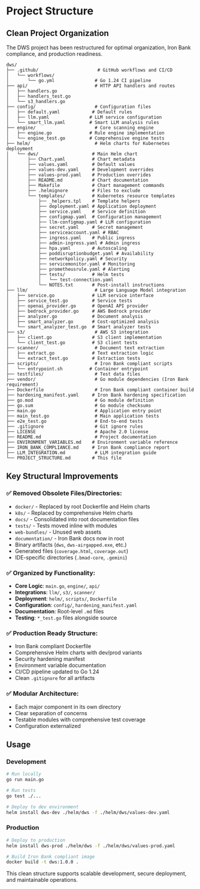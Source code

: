 # Project Structure

## Clean Project Organization

The DWS project has been restructured for optimal organization, Iron Bank compliance, and production readiness.

```
dws/
├── .github/                      # GitHub workflows and CI/CD
│   └── workflows/
│       └── go.yml               # Go 1.24 CI pipeline
├── api/                         # HTTP API handlers and routes
│   ├── handlers.go
│   ├── handlers_test.go
│   └── s3_handlers.go
├── config/                      # Configuration files
│   ├── default.yaml            # Default rules
│   ├── llm.yaml               # LLM service configuration
│   └── smart_llm.yaml         # Smart LLM analysis rules
├── engine/                      # Core scanning engine
│   ├── engine.go              # Rule engine implementation
│   └── engine_test.go         # Comprehensive engine tests
├── helm/                        # Helm charts for Kubernetes deployment
│   └── dws/                    # Main Helm chart
│       ├── Chart.yaml          # Chart metadata
│       ├── values.yaml         # Default values
│       ├── values-dev.yaml     # Development overrides
│       ├── values-prod.yaml    # Production overrides
│       ├── README.md           # Chart documentation
│       ├── Makefile            # Chart management commands
│       ├── .helmignore         # Files to exclude
│       └── templates/          # Kubernetes resource templates
│           ├── _helpers.tpl    # Template helpers
│           ├── deployment.yaml # Application deployment
│           ├── service.yaml    # Service definition
│           ├── configmap.yaml  # Configuration management
│           ├── llm-configmap.yaml # LLM configuration
│           ├── secret.yaml     # Secret management
│           ├── serviceaccount.yaml # RBAC
│           ├── ingress.yaml    # Public ingress
│           ├── admin-ingress.yaml # Admin ingress
│           ├── hpa.yaml        # Autoscaling
│           ├── poddisruptionbudget.yaml # Availability
│           ├── networkpolicy.yaml # Security
│           ├── servicemonitor.yaml # Monitoring
│           ├── prometheusrule.yaml # Alerting
│           ├── tests/          # Helm tests
│           │   └── test-connection.yaml
│           └── NOTES.txt       # Post-install instructions
├── llm/                         # Large Language Model integration
│   ├── service.go              # LLM service interface
│   ├── service_test.go         # Service tests
│   ├── openai_provider.go      # OpenAI API provider
│   ├── bedrock_provider.go     # AWS Bedrock provider
│   ├── analyzer.go             # Document analysis
│   ├── smart_analyzer.go       # Cost-optimized analysis
│   └── smart_analyzer_test.go  # Smart analyzer tests
├── s3/                          # AWS S3 integration
│   ├── client.go               # S3 client implementation
│   └── client_test.go          # S3 client tests
├── scanner/                     # Document text extraction
│   ├── extract.go              # Text extraction logic
│   └── extract_test.go         # Extraction tests
├── scripts/                     # Iron Bank compliant scripts
│   └── entrypoint.sh          # Container entrypoint
├── testfiles/                   # Test data files
├── vendor/                      # Go module dependencies (Iron Bank requirement)
├── Dockerfile                   # Iron Bank compliant container build
├── hardening_manifest.yaml     # Iron Bank hardening specification
├── go.mod                       # Go module definition
├── go.sum                       # Go module checksums
├── main.go                      # Application entry point
├── main_test.go                 # Main application tests
├── e2e_test.go                  # End-to-end tests
├── .gitignore                   # Git ignore rules
├── LICENSE                      # Apache 2.0 license
├── README.md                    # Project documentation
├── ENVIRONMENT_VARIABLES.md    # Environment variable reference
├── IRON_BANK_COMPLIANCE.md     # Iron Bank compliance report
├── LLM_INTEGRATION.md           # LLM integration guide
└── PROJECT_STRUCTURE.md        # This file
```

## Key Structural Improvements

### ✅ **Removed Obsolete Files/Directories:**
- `docker/` - Replaced by root Dockerfile and Helm charts
- `k8s/` - Replaced by comprehensive Helm charts
- `docs/` - Consolidated into root documentation files
- `tests/` - Tests moved inline with modules
- `web-bundles/` - Unused web assets
- `documentation/` - Iron Bank docs now in root
- Binary artifacts (`dws`, `dws-airgapped.exe`, etc.)
- Generated files (`coverage.html`, `coverage.out`)
- IDE-specific directories (`.bmad-core`, `.gemini`)

### ✅ **Organized by Functionality:**
- **Core Logic**: `main.go`, `engine/`, `api/`
- **Integrations**: `llm/`, `s3/`, `scanner/`
- **Deployment**: `helm/`, `scripts/`, `Dockerfile`
- **Configuration**: `config/`, `hardening_manifest.yaml`
- **Documentation**: Root-level `.md` files
- **Testing**: `*_test.go` files alongside source

### ✅ **Production Ready Structure:**
- Iron Bank compliant Dockerfile
- Comprehensive Helm charts with dev/prod variants
- Security hardening manifest
- Environment variable documentation
- CI/CD pipeline updated to Go 1.24
- Clean `.gitignore` for all artifacts

### ✅ **Modular Architecture:**
- Each major component in its own directory
- Clear separation of concerns
- Testable modules with comprehensive test coverage
- Configuration externalized

## Usage

### Development
```bash
# Run locally
go run main.go

# Run tests
go test ./...

# Deploy to dev environment
helm install dws-dev ./helm/dws -f ./helm/dws/values-dev.yaml
```

### Production
```bash
# Deploy to production
helm install dws-prod ./helm/dws -f ./helm/dws/values-prod.yaml

# Build Iron Bank compliant image
docker build -t dws:1.0.0 .
```

This clean structure supports scalable development, secure deployment, and maintainable operations.